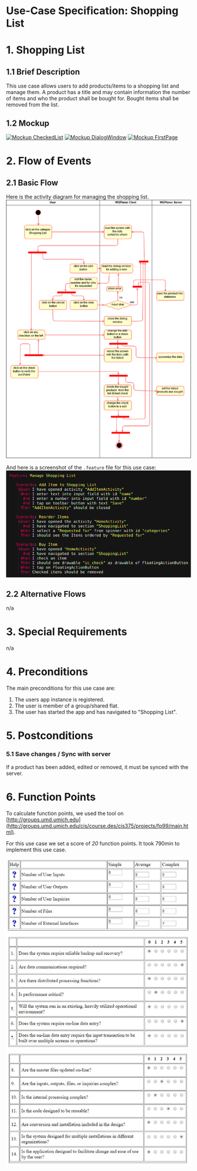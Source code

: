 # Use-Case Specification: Shopping List

# 1. Shopping List

## 1.1 Brief Description
This use case allows users to add products/items to a shopping list and manage them. A product has a title and may contain information the number of items and who the product shall be bought for. Bought items shall be removed from the list.

## 1.2 Mockup
[![Mockup CheckedList](../Mockups/uc_shopping_list_CheckedList_200px.png)](../Mockups/uc_shopping_list_CheckedList.PNG)
[![Mockup DialogWindow](../Mockups/uc_shopping_list_DialogWindow_200px.png)](../Mockups/uc_shopping_list_DialogWindow.PNG)
[![Mockup FirstPage](../Mockups/uc_shopping_list_FirstPage_200px.png)](../Mockups/uc_shopping_list_FirstPage.PNG)

# 2. Flow of Events

## 2.1 Basic Flow
Here is the activity diagram for managing the shopping list.
![Activity Diagram](../ActivityDiagrams/uc_shopping_list_activity_diagramm.png)

And here is a screenshot of the `.feature` file for this use case:
![.feature file](./FeatureFiles/feature_file_manage_shopping_list.png)


## 2.2 Alternative Flows
n/a

# 3. Special Requirements
n/a

# 4. Preconditions
The main preconditions for this use case are:

 1. The users app instance is registered.
 2. The user is member of a group/shared flat.
 2. The user has started the app and has navigated to "Shopping List".

# 5. Postconditions

### 5.1 Save changes / Sync with server
If a product has been added, edited or removed, it must be synced with the server.

# 6. Function Points
To calculate function points, we used the tool on [http://groups.umd.umich.edu](http://groups.umd.umich.edu/cis/course.des/cis375/projects/fp99/main.html).

For this use case we set a score of *20* function points. It took 790min to implement this use case.

![Function Points 1](../FunctionPoints/ShoppingList_1.jpg)
![Function Points 1](../FunctionPoints/ShoppingList_2.jpg)
![Function Points 1](../FunctionPoints/ShoppingList_3.jpg)
